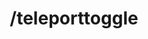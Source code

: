 ---
command:
  added: Pre-0.2.7
  aliases:
  - tptoggle
  - toggletp
  configuration: []
  description: Toggles teleportation.
  permissions: []
  supports: {}
  usage: /teleporttoggle
layout: command
title: /teleporttoggle
---